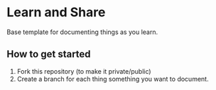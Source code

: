 # Learn and Share

Base template for documenting things as you learn.

## How to get started

1. Fork this repository (to make it private/public)
2. Create a branch for each thing something you want to document.

